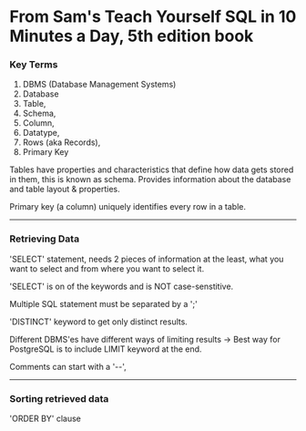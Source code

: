 # From Sam's Teach Yourself SQL in 10 Minutes a Day, 5th edition book


### Key Terms

1. DBMS (Database Management Systems)
2. Database
3. Table,
4. Schema,
5. Column,
6. Datatype,
7. Rows (aka Records),
8. Primary Key

Tables have properties and characteristics that define how data gets stored in them, this is known as schema. Provides information about the database and table layout & properties.

Primary key (a column) uniquely identifies every row in a table.

---

### Retrieving Data

'SELECT' statement, needs 2 pieces of information at the least, what you want to select and from where you want to select it. 

'SELECT' is on of the keywords and is NOT case-senstitive.

Multiple SQL statement must be separated by a ';'

'DISTINCT' keyword to get only distinct results.

Different DBMS'es have different ways of limiting results -> Best way for PostgreSQL is to include LIMIT keyword at the end.

Comments can start with a '--', 

---

### Sorting retrieved data

'ORDER BY' clause